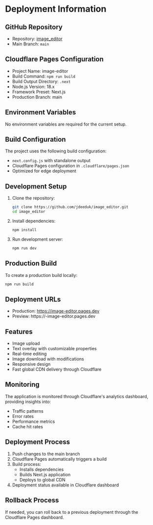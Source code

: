 # Deployment Information

## GitHub Repository
- Repository: [image_editor](https://github.com/jdeeduk/image_editor)
- Main Branch: `main`

## Cloudflare Pages Configuration
- Project Name: image-editor
- Build Command: `npm run build`
- Build Output Directory: `.next`
- Node.js Version: 18.x
- Framework Preset: Next.js
- Production Branch: main

## Environment Variables
No environment variables are required for the current setup.

## Build Configuration
The project uses the following build configuration:
- `next.config.js` with standalone output
- Cloudflare Pages configuration in `.cloudflare/pages.json`
- Optimized for edge deployment

## Development Setup
1. Clone the repository:
   ```bash
   git clone https://github.com/jdeeduk/image_editor.git
   cd image_editor
   ```

2. Install dependencies:
   ```bash
   npm install
   ```

3. Run development server:
   ```bash
   npm run dev
   ```

## Production Build
To create a production build locally:
```bash
npm run build
```

## Deployment URLs
- Production: https://image-editor.pages.dev
- Preview: https://<branch>-image-editor.pages.dev

## Features
- Image upload
- Text overlay with customizable properties
- Real-time editing
- Image download with modifications
- Responsive design
- Fast global CDN delivery through Cloudflare

## Monitoring
The application is monitored through Cloudflare's analytics dashboard, providing insights into:
- Traffic patterns
- Error rates
- Performance metrics
- Cache hit rates

## Deployment Process
1. Push changes to the main branch
2. Cloudflare Pages automatically triggers a build
3. Build process:
   - Installs dependencies
   - Builds Next.js application
   - Deploys to global CDN
4. Deployment status available in Cloudflare dashboard

## Rollback Process
If needed, you can roll back to a previous deployment through the Cloudflare Pages dashboard.